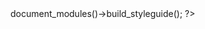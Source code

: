 


<?php

print (new \tomk79\pickles2\px2dthelper\main($px))->document_modules()->build_styleguide();

?>



